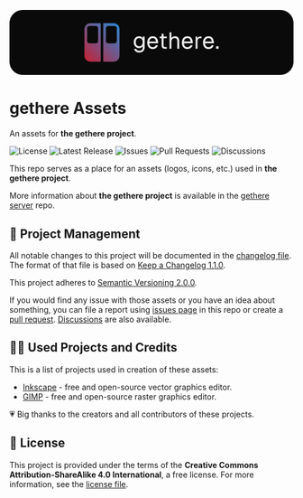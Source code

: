 <p align="center">
  <img src="./.github/assets/gethere-logo-700x160.png" alt="gethere logo" />
</p>

# gethere Assets

An assets for **the gethere project**.

![License](https://img.shields.io/github/license/krystejj/gethere-assets?label=License)
![Latest Release](https://img.shields.io/github/v/release/krystejj/gethere-assets?label=Latest%20Release)
![Issues](https://img.shields.io/github/issues/krystejj/gethere-assets?label=Issues)
![Pull Requests](https://img.shields.io/github/issues-pr/krystejj/gethere-assets?label=Pull%20Requests)
![Discussions](https://img.shields.io/github/discussions/krystejj/gethere-assets?label=Discussions)

This repo serves as a place for an assets (logos, icons, etc.) used in **the gethere project**.

More information about **the gethere project** is available in the [gethere server](https://github.com/krystejj/gethere-server) repo.

## 📖 Project Management

All notable changes to this project will be documented in the [changelog file](CHANGELOG.md). The format of that file is based on [Keep a Changelog 1.1.0](https://keepachangelog.com/en/1.1.0/).

This project adheres to [Semantic Versioning 2.0.0](https://semver.org/spec/v2.0.0.html).

If you would find any issue with those assets or you have an idea about something, you can file a report using [issues page](https://github.com/krystejj/gethere-assets/issues) in this repo or create a [pull request](https://github.com/krystejj/gethere-assets/pulls). [Discussions](https://github.com/krystejj/gethere-assets/discussions) are also available.

## 🙏🏻 Used Projects and Credits

This is a list of projects used in creation of these assets:

- [Inkscape](https://inkscape.org/) - free and open-source vector graphics editor.
- [GIMP](https://www.gimp.org/) - free and open-source raster graphics editor.

💗 Big thanks to the creators and all contributors of these projects.

## 📜 License

This project is provided under the terms of the **Creative Commons Attribution-ShareAlike 4.0 International**, a free license. For more information, see the [license file](LICENSE.md).
